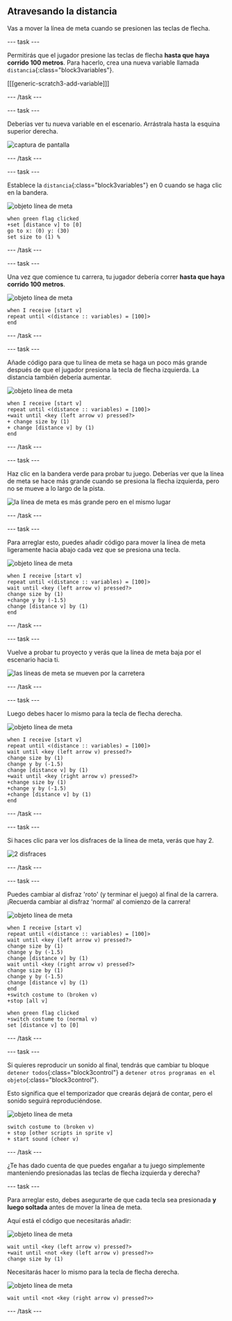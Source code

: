## Atravesando la distancia

Vas a mover la línea de meta cuando se presionen las teclas de flecha.

--- task ---

Permitirás que el jugador presione las teclas de flecha __hasta que haya corrido 100 metros__. Para hacerlo, crea una nueva variable llamada `distancia`{:class="block3variables"}.

[[[generic-scratch3-add-variable]]]

--- /task ---

--- task ---

Deberías ver tu nueva variable en el escenario. Arrástrala hasta la esquina superior derecha.

![captura de pantalla](images/sprint-distance-drag.png)

--- /task ---

--- task ---

Establece la `distancia`{:class="block3variables"} en 0 cuando se haga clic en la bandera.

![objeto línea de meta](images/finish-line-sprite.png)

```blocks3
when green flag clicked
+set [distance v] to [0]
go to x: (0) y: (30)
set size to (1) %
```

--- /task ---

--- task ---

Una vez que comience tu carrera, tu jugador debería correr __hasta que haya corrido 100 metros__.

![objeto línea de meta](images/finish-line-sprite.png)

```blocks3
when I receive [start v]
repeat until <(distance :: variables) = [100]>
end 
```

--- /task ---

--- task ---

Añade código para que tu línea de meta se haga un poco más grande después de que el jugador presiona la tecla de flecha izquierda. La distancia también debería aumentar.

![objeto línea de meta](images/finish-line-sprite.png)

```blocks3
when I receive [start v]
repeat until <(distance :: variables) = [100]>
+wait until <key (left arrow v) pressed?>
+ change size by (1)
+ change [distance v] by (1)
end 
```

--- /task ---

--- task ---

Haz clic en la bandera verde para probar tu juego. Deberías ver que la línea de meta se hace más grande cuando se presiona la flecha izquierda, pero no se mueve a lo largo de la pista.

![la línea de meta es más grande pero en el mismo lugar](images/sprint-line-bug.png)

--- /task ---

--- task ---

Para arreglar esto, puedes añadir código para mover la línea de meta ligeramente hacia abajo cada vez que se presiona una tecla.

![objeto línea de meta](images/finish-line-sprite.png)

```blocks3
when I receive [start v]
repeat until <(distance :: variables) = [100]>
wait until <key (left arrow v) pressed?>
change size by (1)
+change y by (-1.5)
change [distance v] by (1)
end 
```

--- /task ---

--- task ---

Vuelve a probar tu proyecto y verás que la línea de meta baja por el escenario hacia ti.

![las líneas de meta se mueven por la carretera](images/sprint-line-fix-test.png)

--- /task ---

--- task ---

Luego debes hacer lo mismo para la tecla de flecha derecha.

![objeto línea de meta](images/finish-line-sprite.png)

```blocks3
when I receive [start v]
repeat until <(distance :: variables) = [100]>
wait until <key (left arrow v) pressed?>
change size by (1)
change y by (-1.5)
change [distance v] by (1)
+wait until <key (right arrow v) pressed?>
+change size by (1)
+change y by (-1.5)
+change [distance v] by (1)
end 
```

--- /task ---

--- task ---

Si haces clic para ver los disfraces de la línea de meta, verás que hay 2.

![2 disfraces](images/sprint-line-costumes.png)

--- /task ---

--- task ---

Puedes cambiar al disfraz 'roto' (y terminar el juego) al final de la carrera. ¡Recuerda cambiar al disfraz 'normal' al comienzo de la carrera!

![objeto línea de meta](images/finish-line-sprite.png)

```blocks3
when I receive [start v]
repeat until <(distance :: variables) = [100]>
wait until <key (left arrow v) pressed?>
change size by (1)
change y by (-1.5)
change [distance v] by (1)
wait until <key (right arrow v) pressed?>
change size by (1)
change y by (-1.5)
change [distance v] by (1)
end 
+switch costume to (broken v)
+stop [all v]
```

```blocks3
when green flag clicked
+switch costume to (normal v)
set [distance v] to [0]
```

--- /task ---

--- task ---

Si quieres reproducir un sonido al final, tendrás que cambiar tu bloque `detener todos`{:class="block3control"} a `detener otros programas en el objeto`{:class="block3control"}.

Esto significa que el temporizador que crearás dejará de contar, pero el sonido seguirá reproduciéndose.

![objeto línea de meta](images/finish-line-sprite.png)

```blocks3
switch costume to (broken v)
+ stop [other scripts in sprite v]
+ start sound (cheer v)
```

--- /task ---

¿Te has dado cuenta de que puedes engañar a tu juego simplemente manteniendo presionadas las teclas de flecha izquierda y derecha?

--- task ---

Para arreglar esto, debes asegurarte de que cada tecla sea presionada __y luego soltada__ antes de mover la línea de meta.

Aquí está el código que necesitarás añadir:

![objeto línea de meta](images/finish-line-sprite.png)

```blocks3
wait until <key (left arrow v) pressed?>
+wait until <not <key (left arrow v) pressed?>>
change size by (1)
```

Necesitarás hacer lo mismo para la tecla de flecha derecha.

![objeto línea de meta](images/finish-line-sprite.png)

```blocks3
wait until <not <key (right arrow v) pressed?>>
```

--- /task ---
